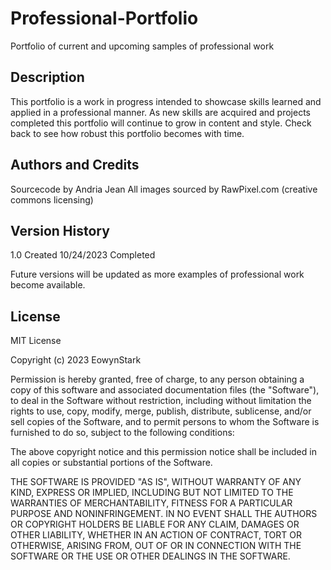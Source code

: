 # Professional-Portfolio
Portfolio of current and upcoming samples of professional work

## Description
This portfolio is a work in progress intended to showcase skills learned and applied in a professional manner. As new skills are acquired and projects completed this portfolio will continue to grow in content and style. Check back to see how robust this portfolio becomes with time.

## Authors and Credits
Sourcecode by Andria Jean
All images sourced by RawPixel.com (creative commons licensing) 

## Version History
1.0     Created 10/24/2023 Completed 

Future versions will be updated as more examples of professional work become available.

## License
MIT License

Copyright (c) 2023 EowynStark

Permission is hereby granted, free of charge, to any person obtaining a copy
of this software and associated documentation files (the "Software"), to deal
in the Software without restriction, including without limitation the rights
to use, copy, modify, merge, publish, distribute, sublicense, and/or sell
copies of the Software, and to permit persons to whom the Software is
furnished to do so, subject to the following conditions:

The above copyright notice and this permission notice shall be included in all
copies or substantial portions of the Software.

THE SOFTWARE IS PROVIDED "AS IS", WITHOUT WARRANTY OF ANY KIND, EXPRESS OR
IMPLIED, INCLUDING BUT NOT LIMITED TO THE WARRANTIES OF MERCHANTABILITY,
FITNESS FOR A PARTICULAR PURPOSE AND NONINFRINGEMENT. IN NO EVENT SHALL THE
AUTHORS OR COPYRIGHT HOLDERS BE LIABLE FOR ANY CLAIM, DAMAGES OR OTHER
LIABILITY, WHETHER IN AN ACTION OF CONTRACT, TORT OR OTHERWISE, ARISING FROM,
OUT OF OR IN CONNECTION WITH THE SOFTWARE OR THE USE OR OTHER DEALINGS IN THE
SOFTWARE.
